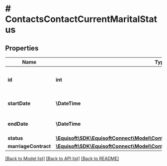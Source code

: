 # # ContactsContactCurrentMaritalStatus

## Properties

Name | Type | Description | Notes
------------ | ------------- | ------------- | -------------
**id** | **int** | Marital status unique identifier | [optional]
**startDate** | **\DateTime** | Marital status start date | [optional]
**endDate** | **\DateTime** | Marital status end date | [optional]
**status** | [**\Equisoft\SDK\EquisoftConnect\Model\ContactContactMaritalStatusStatus**](ContactContactMaritalStatusStatus.md) |  | [optional]
**marriageContract** | [**\Equisoft\SDK\EquisoftConnect\Model\ContactContactMaritalStatusMarriageContract**](ContactContactMaritalStatusMarriageContract.md) |  | [optional]

[[Back to Model list]](../../README.md#models) [[Back to API list]](../../README.md#endpoints) [[Back to README]](../../README.md)

